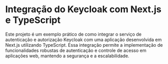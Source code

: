 # Integração do Keycloak com Next.js e TypeScript

Este projeto é um exemplo prático de como integrar o serviço de autenticação e autorização Keycloak com uma aplicação desenvolvida em Next.js utilizando TypeScript. Essa integração permite a implementação de funcionalidades robustas de autenticação e controle de acesso em aplicações web, mantendo a segurança e a escalabilidade.
